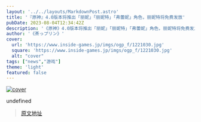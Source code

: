 ```yaml
---
layout: '../../layouts/MarkdownPost.astro'
title: '『原神』4.0版本将推出「丽妮」「丽妮特」「弗蕾妮」角色，丽妮特将免费发放'
pubDate: 2023-08-04T12:34:42Z
description: '《原神》4.0版本将推出「丽妮」「丽妮特」「弗蕾妮」角色，丽妮特将免费发放。'
author: '《茶っプリン》'
cover:
  url: 'https://www.inside-games.jp/imgs/ogp_f/1221030.jpg'
  square: 'https://www.inside-games.jp/imgs/ogp_f/1221030.jpg'
  alt: "cover"
tags: ["news","游戏"]
theme: 'light'
featured: false
---
```


[![cover](https://www.inside-games.jp/imgs/ogp_f/1221030.jpg)](https://www.inside-games.jp/article/2023/08/04/147641.html)

undefined

>[原文地址](https://www.inside-games.jp/article/2023/08/04/147641.html)  